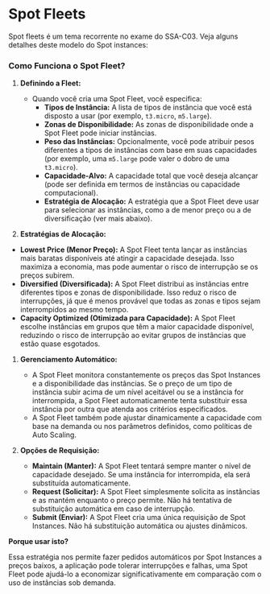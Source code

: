 # Spot Fleets
Spot fleets é um tema recorrente no exame do SSA-C03. Veja alguns detalhes deste modelo do Spot instances:

### Como Funciona o Spot Fleet?

1. **Definindo a Fleet:**
    - Quando você cria uma Spot Fleet, você especifica:
        - **Tipos de Instância:** A lista de tipos de instância que você está disposto a usar (por exemplo, `t3.micro`, `m5.large`).
        - **Zonas de Disponibilidade:** As zonas de disponibilidade onde a Spot Fleet pode iniciar instâncias.
        - **Peso das Instâncias:** Opcionalmente, você pode atribuir pesos diferentes a tipos de instâncias com base em suas capacidades (por exemplo, uma `m5.large` pode valer o dobro de uma `t3.micro`).
        - **Capacidade-Alvo:** A capacidade total que você deseja alcançar (pode ser definida em termos de instâncias ou capacidade computacional).
        - **Estratégia de Alocação:** A estratégia que a Spot Fleet deve usar para selecionar as instâncias, como a de menor preço ou a de diversificação (ver mais abaixo).
        
2. **Estratégias de Alocação:**
- **Lowest Price (Menor Preço):** A Spot Fleet tenta lançar as instâncias mais baratas disponíveis até atingir a capacidade desejada. Isso maximiza a economia, mas pode aumentar o risco de interrupção se os preços subirem.
- **Diversified (Diversificada):** A Spot Fleet distribui as instâncias entre diferentes tipos e zonas de disponibilidade. Isso reduz o risco de interrupções, já que é menos provável que todas as zonas e tipos sejam interrompidos ao mesmo tempo.
- **Capacity Optimized (Otimizada para Capacidade):** A Spot Fleet escolhe instâncias em grupos que têm a maior capacidade disponível, reduzindo o risco de interrupção ao evitar grupos de instâncias que estão quase esgotados.

1. **Gerenciamento Automático:**
    - A Spot Fleet monitora constantemente os preços das Spot Instances e a disponibilidade das instâncias. Se o preço de um tipo de instância subir acima de um nível aceitável ou se a instância for interrompida, a Spot Fleet automaticamente tenta substituir essa instância por outra que atenda aos critérios especificados.
    - A Spot Fleet também pode ajustar dinamicamente a capacidade com base na demanda ou nos parâmetros definidos, como políticas de Auto Scaling.
    
2. **Opções de Requisição:**
    - **Maintain (Manter):** A Spot Fleet tentará sempre manter o nível de capacidade desejado. Se uma instância for interrompida, ela será substituída automaticamente.
    - **Request (Solicitar):** A Spot Fleet simplesmente solicita as instâncias e as mantém enquanto o preço permite. Não há tentativa de substituição automática em caso de interrupção.
    - **Submit (Enviar):** A Spot Fleet cria uma única requisição de Spot Instances. Não há substituição automática ou ajustes dinâmicos.

**Porque usar isto?**

Essa estratégia nos permite fazer pedidos automáticos por Spot Instances a preços baixos, a aplicação pode tolerar interrupções e falhas, uma Spot Fleet pode ajudá-lo a economizar significativamente em comparação com o uso de instâncias sob demanda.